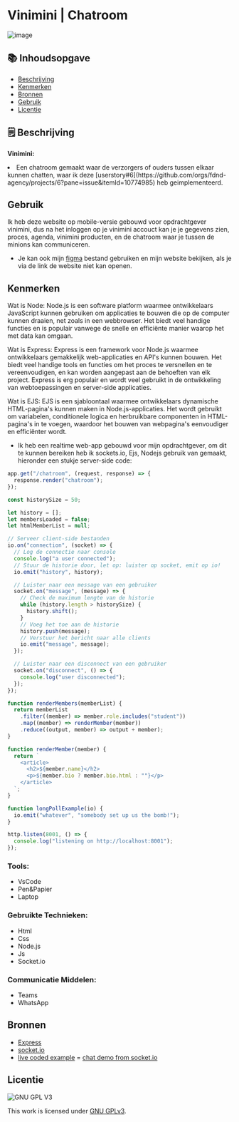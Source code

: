 
# Vinimini | Chatroom

![image](https://github.com/iBadr49/connecting-people-realtime-web-app/assets/112857932/0a36c173-4330-41cb-bf93-35d8e65444f8)


## 📚 Inhoudsopgave

* [Beschrijving](#beschrijving)
* [Kenmerken](#kenmerken)
* [Bronnen](#bronnen)
* [Gebruik](#gebruik)
* [Licentie](#licentie)

## 🗒️ Beschrijving
<strong>Vinimini:</strong>

<li>Een chatroom gemaakt waar de verzorgers of ouders tussen elkaar kunnen chatten, waar ik deze [userstory#6](https://github.com/orgs/fdnd-agency/projects/6?pane=issue&itemId=10774985) heb geimplementeerd.</li>
</ul>

## Gebruik

Ik heb deze website op mobile-versie gebouwd voor opdrachtgever vinimini, dus na het inloggen op je vinimini accouct kan je je gegevens zien, proces, agenda, vinimini producten, en de chatroom waar je tussen de minions kan communiceren. 

- Je kan ook mijn [figma](https://www.figma.com/file/2TLM9ivN6gl8fGoKuWwDtI/Mijn-Website-%7C-Realtime-web-app?type=design&node-id=0%3A1&mode=design&t=3VN5odMlgWETj3kU-1) bestand gebruiken en mijn website bekijken, als je via de link de website niet kan openen.

## Kenmerken
Wat is Node:
Node.js is een software platform waarmee ontwikkelaars JavaScript kunnen gebruiken om applicaties te bouwen die op de computer kunnen draaien, net zoals in een webbrowser. Het biedt veel handige functies en is populair vanwege de snelle en efficiënte manier waarop het met data kan omgaan.

Wat is Express:
Express is een framework voor Node.js waarmee ontwikkelaars gemakkelijk web-applicaties en API's kunnen bouwen. Het biedt veel handige tools en functies om het proces te versnellen en te vereenvoudigen, en kan worden aangepast aan de behoeften van elk project. Express is erg populair en wordt veel gebruikt in de ontwikkeling van webtoepassingen en server-side applicaties.

Wat is EJS:
EJS is een sjabloontaal waarmee ontwikkelaars dynamische HTML-pagina's kunnen maken in Node.js-applicaties. Het wordt gebruikt om variabelen, conditionele logica en herbruikbare componenten in HTML-pagina's in te voegen, waardoor het bouwen van webpagina's eenvoudiger en efficiënter wordt.

- Ik heb een realtime web-app gebouwd voor mijn opdrachtgever, om dit te kunnen bereiken heb ik sockets.io, Ejs, Nodejs gebruik van gemaakt, hieronder een stukje server-side code:

```js
app.get("/chatroom", (request, response) => {
  response.render("chatroom");
});

const historySize = 50;

let history = [];
let membersLoaded = false;
let htmlMemberList = null;

// Serveer client-side bestanden
io.on("connection", (socket) => {
  // Log de connectie naar console
  console.log("a user connected");
  // Stuur de historie door, let op: luister op socket, emit op io!
  io.emit("history", history);

  // Luister naar een message van een gebruiker
  socket.on("message", (message) => {
    // Check de maximum lengte van de historie
    while (history.length > historySize) {
      history.shift();
    }
    // Voeg het toe aan de historie
    history.push(message);
    // Verstuur het bericht naar alle clients
    io.emit("message", message);
  });

  // Luister naar een disconnect van een gebruiker
  socket.on("disconnect", () => {
    console.log("user disconnected");
  });
});

function renderMembers(memberList) {
  return memberList
    .filter((member) => member.role.includes("student"))
    .map((member) => renderMember(member))
    .reduce((output, member) => output + member);
}

function renderMember(member) {
  return `
    <article>
      <h2>${member.name}</h2>
      <p>${member.bio ? member.bio.html : ""}</p>
    </article>
  `;
}

function longPollExample(io) {
  io.emit("whatever", "somebody set up us the bomb!");
}

http.listen(8001, () => {
  console.log("listening on http://localhost:8001");
});
```
 
### Tools:
-  VsCode
-  Pen&Papier
-  Laptop

### Gebruikte Technieken:
- Html
- Css
- Node.js
- Js
- Socket.io

### Communicatie Middelen:
- Teams
- WhatsApp


## Bronnen

- [Express](https://expressjs.com/en/4x/api.html)
- [socket.io](https://socket.io/)
- [live coded example](https://github.com/ju5tu5/barebonechat)
= [chat demo from socket.io](https://socket.io/get-started/chat/)

## Licentie

![GNU GPL V3](https://www.gnu.org/graphics/gplv3-127x51.png)

This work is licensed under [GNU GPLv3](./LICENSE).
